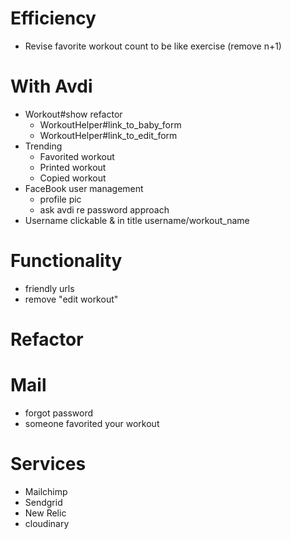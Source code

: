 # Efficiency

* Revise favorite workout count to be like exercise (remove n+1)

# With Avdi
* Workout#show refactor
	- WorkoutHelper#link_to_baby_form
	- WorkoutHelper#link_to_edit_form
* Trending
	- Favorited workout
	- Printed workout
	- Copied workout
* FaceBook user management
	- profile pic
    - ask avdi re password approach
* Username clickable & in title username/workout_name

# Functionality
* friendly urls
* remove "edit workout"

# Refactor

# Mail
* forgot password
* someone favorited your workout

# Services
* Mailchimp
* Sendgrid
* New Relic
* cloudinary